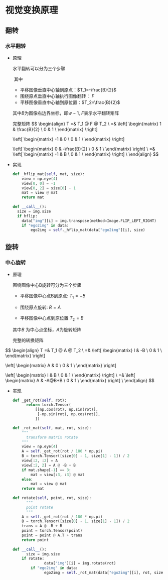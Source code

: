 # 视觉变换原理

### 

## 翻转

### 水平翻转

* 原理

  水平翻转可以分为三个步骤

  ​	其中

  * 平移图像垂直中心轴到原点：$T_1=-\frac{B}{2}$
  * 围绕原点垂直中心轴执行图像翻转： $F$
  * 平移图像垂直中心轴到原位置：$T_2=\frac{B}{2}$

  其中$B$为图像右边界坐标，即$w -1$, $F$表示水平翻转矩阵

  完整矩阵
  $$
  \begin{align}
  T =& T_1 @ F @ T_2 \\
  =& 
  \left[
  \begin{matrix}
      1 & \frac{B}{2} \\
      0 & 1 \\
  \end{matrix}
  \right] 
  
  \left[
  \begin{matrix}
      -1 & 0 \\
      0 & 1 \\
  \end{matrix}
  \right]
  
  \left[
  \begin{matrix}
      0 & -\frac{B}{2} \\
      0 & 1 \\
  \end{matrix}
  \right]  \\
  =& 
  \left[
  \begin{matrix}
     -1 & B \\
      0 & 1 \\
  \end{matrix}
  \right]  \\
  \end{align}
  $$
  

* 实现

  ```python
  def _hflip_mat(self, mat, size):
      view = np.eye(4)
      view[0, 0] = -1
      view[0, 2] = size[0] - 1
      mat = view @ mat
      return mat
        
  def __call__():
    size = img.size
    if hflip:
      data["img"][i] = img.transpose(method=Image.FLIP_LEFT_RIGHT)
      if "ego2img" in data:
          ego2img = self._hflip_mat(data["ego2img"][i], size)
  ```

  

## 旋转

### 中心旋转

* 原理

  围绕图像中心B旋转可分为三个步骤

  * 平移图像中心点B到原点: $T_1=-B$

  * 围绕原点旋转: $R=A$

  * 平移图像中心点到原位置 $T_2=B$

  其中$B$ 为中心点坐标，$A$为旋转矩阵

  完整的转换矩阵

$$
\begin{align}
T =& T_1 @ A @ T_2 \\
=& 
\left[
\begin{matrix}
    I & -B \\
    0 & 1 \\
\end{matrix}
\right] 

\left[
\begin{matrix}
    A & 0 \\
    0 & 1 \\
\end{matrix}
\right]

\left[
\begin{matrix}
    I & B \\
    0 & 1 \\
\end{matrix}
\right]  \\
=& 
\left[
\begin{matrix}
    A & -A@B+B \\
    0 & 1 \\
\end{matrix}
\right]  \\
\end{align}
$$



* 实现

  ```python
  def _get_rot(self, rot):
        return torch.Tensor(
            [[np.cos(rot), np.sin(rot)],
             [-np.sin(rot), np.cos(rot)],
            ])
  
  def _rot_mat(self, mat, rot, size):
      """
     	transform matrix rotate
      """
      view = np.eye(4)
      A = self._get_rot(rot / 180 * np.pi)
      B = torch.Tensor([size[0] - 1, size[1] - 1]) / 2
      view[:2, :2] = A
      view[:2, 2] = A @ -B + B
      if mat.shape[-1] == 3:
          mat = view[:3, :3] @ mat
      else:
          mat = view @ mat
      return mat
    
  def rotate(self, point, rot, size):
    	"""
    	point rotate
    	"""
      A = self._get_rot(rot / 180 * np.pi)
      B = torch.Tensor([size[0] - 1, size[1] - 1]) / 2
      trans = A @ -B + B
      point = torch.Tensor(point)
      point = point @ A.T + trans
      return point
    
  def __call__():
    	size = img.size
      if rotate:
    			data['img'][i] = img.rotate(rot)
          if "ego2img" in data:
          		ego2img = self._rot_mat(data["ego2img"][i], rot, size)
  ```

  
